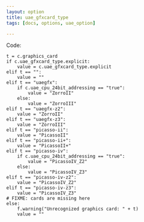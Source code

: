 ```yaml
---
layout: option
title: uae_gfxcard_type
tags: [docs, options, uae_option]

---
```


Code:

    t = c.graphics_card
    if c.uae_gfxcard_type.explicit:
        value = c.uae_gfxcard_type.explicit
    elif t == "":
        value = ""
    elif t == "uaegfx":
        if c.uae_cpu_24bit_addressing == "true":
            value = "ZorroII"
        else:
            value = "ZorroIII"
    elif t == "uaegfx-z2":
        value = "ZorroII"
    elif t == "uaegfx-z3":
        value = "ZorroIII"
    elif t == "picasso-ii":
        value = "PicassoII"
    elif t == "picasso-ii+":
        value = "PicassoII+"
    elif t == "picasso-iv":
        if c.uae_cpu_24bit_addressing == "true":
            value = "PicassoIV_Z2"
        else:
            value = "PicassoIV_Z3"
    elif t == "picasso-iv-z2":
        value = "PicassoIV_Z2"
    elif t == "picasso-iv-z3":
        value = "PicassoIV_Z3"
    # FIXME: cards are missing here
    else:
        f.warning("Unrecognized graphics card: " + t)
        value = ""
